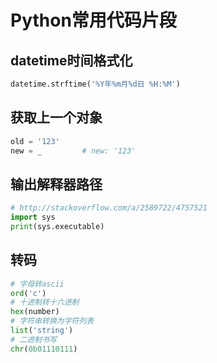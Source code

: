 Python常用代码片段
================

datetime时间格式化
----------------

``` python
datetime.strftime('%Y年%m月%d日 %H:%M')
```

获取上一个对象
-----------

``` python
old = '123'
new = _         # new: '123'
```

输出解释器路径
---

``` python
# http://stackoverflow.com/a/2589722/4757521
import sys
print(sys.executable)
```

转码
----
``` python
# 字母转ascii
ord('c')
# 十进制转十六进制
hex(number)
# 字符串转换为字符列表
list('string')
# 二进制书写
chr(0b01110111)
```
